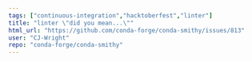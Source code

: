 ```yaml
---
tags: ["continuous-integration","hacktoberfest","linter"]
title: "linter \"did you mean...\""
html_url: "https://github.com/conda-forge/conda-smithy/issues/813"
user: "CJ-Wright"
repo: "conda-forge/conda-smithy"
---
```



